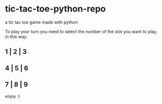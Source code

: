# tic-tac-toe-python-repo
a tic tac toe game made with python


To play your turn you need to select the number of the slot you want to play,
in this way:

 1 | 2 | 3 
 ---------
 4 | 5 | 6
 ---------
 7 | 8 | 9
 --------- 
 enjoy :)
